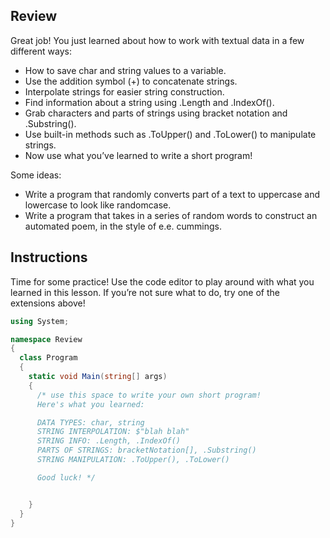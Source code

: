 ## Review

Great job! You just learned about how to work with textual data in a few different ways:

* How to save char and string values to a variable.
* Use the addition symbol (+) to concatenate strings.
* Interpolate strings for easier string construction.
* Find information about a string using .Length and .IndexOf().
* Grab characters and parts of strings using bracket notation and .Substring().
* Use built-in methods such as .ToUpper() and .ToLower() to manipulate strings.
* Now use what you’ve learned to write a short program! 

Some ideas:

* Write a program that randomly converts part of a text to uppercase and lowercase to look like randomcase.
* Write a program that takes in a series of random words to construct an automated poem, in the style of e.e. cummings.

## Instructions
Time for some practice! Use the code editor to play around with what you learned in this lesson. If you’re not sure what to do, try one of the extensions above!

```c#
using System;

namespace Review
{
  class Program
  {
    static void Main(string[] args)
    {
      /* use this space to write your own short program! 
      Here's what you learned:

      DATA TYPES: char, string
      STRING INTERPOLATION: $"blah blah"
      STRING INFO: .Length, .IndexOf()
      PARTS OF STRINGS: bracketNotation[], .Substring() 
      STRING MANIPULATION: .ToUpper(), .ToLower()

      Good luck! */


    }
  }
}
```
